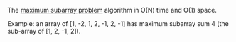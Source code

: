 The [maximum subarray problem](https://en.wikipedia.org/wiki/Maximum_subarray_problem) algorithm in O(N) time and O(1) space.

Example: an array of [1, -2, 1, 2, -1, 2, -1] has maximum subarray sum 4 (the sub-array of [1, 2, -1, 2]). 
